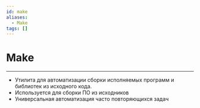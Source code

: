 ```yaml
---
id: make
aliases:
  - Make
tags: []
---
```


# Make
---
- Утилита для автоматизации сборки исполняемых программ и библиотек из исходного кода.
- Используется для сборки ПО из исходников
- Универсальная автоматизация часто повторяющихся задач

